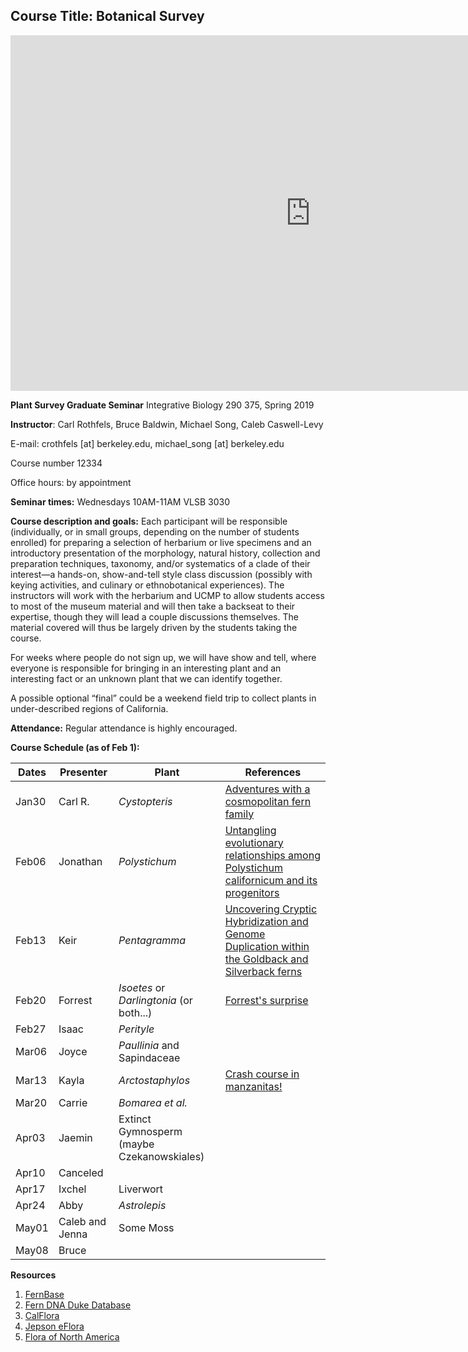 ## Course Title: Botanical Survey
<iframe src="https://docs.google.com/presentation/d/e/2PACX-1vSbys_XCOKX36eYjuP9W43djgxWyb-n7eVf4vZZXpdqeDcNe-WQzyRyXOS-gHh28OEH3GL53Mdgs4Ut/embed?start=false&loop=false&delayms=3000" frameborder="0" width="960" height="569" allowfullscreen="true" mozallowfullscreen="true" webkitallowfullscreen="true"></iframe>

**Plant Survey Graduate Seminar**
Integrative Biology 290 375, Spring 2019

**Instructor**: Carl Rothfels, Bruce Baldwin, Michael Song, Caleb Caswell-Levy

E-mail: crothfels [at] berkeley.edu, michael_song [at] berkeley.edu

Course number 12334

Office hours: by appointment

**Seminar times:** Wednesdays 10AM-11AM VLSB 3030

**Course description and goals:**
Each participant will be responsible (individually, or in small groups, depending on the number of students enrolled) for preparing a selection of herbarium or live specimens and an introductory presentation of the morphology, natural history, collection and preparation techniques, taxonomy, and/or systematics of a clade of their interest—a hands-on, show-and-tell style class discussion (possibly with keying activities, and culinary or ethnobotanical experiences). The instructors will work with the herbarium and UCMP to allow students access to most of the museum material and will then take a backseat to their expertise, though they will lead a couple discussions themselves. The material covered will thus be largely driven by the students taking the course.

For weeks where people do not sign up, we will have show and tell, where everyone is responsible for bringing in an interesting plant and an interesting fact or an unknown plant that we can identify together.

A possible optional “final” could be a weekend field trip to collect plants in under-described regions of California.

**Attendance:** Regular attendance is highly encouraged.

**Course Schedule (as of Feb 1):**

| Dates                  | Presenter | Plant        | References |
|------------------------|-----------|--------------|------------|
|Jan30                  |Carl  R.   |*Cystopteris* |[Adventures with a cosmopolitan fern family](https://docs.google.com/presentation/d/1136mpgYDJzlZulc5drcALCU3w7dkuRlZQMFORWZqaLM/edit?usp=sharing)|
|Feb06                  |Jonathan   |*Polystichum* |[Untangling evolutionary relationships among Polystichum californicum and its progenitors](https://docs.google.com/presentation/d/1bTilFG4caJlx2sunK-v1oTrpLmuTD6FgOeQcRqagRGc/edit?usp=sharing)|
|Feb13                  |Keir       |*Pentagramma* |[Uncovering Cryptic Hybridization and Genome Duplication within the Goldback and Silverback ferns](https://docs.google.com/presentation/d/1UA1i5u9KS6c7JKS1n9bp09ViiL32-mRuzUHgi1940-4/edit?usp=sharing)|
|Feb20                  |Forrest    |*Isoetes* or *Darlingtonia* (or both...)|[Forrest's surprise](https://drive.google.com/file/d/1uTVxYW9MbNkoo4wDrLSO8atfWkCAL29S/view)|
|Feb27                  |Isaac      |*Perityle*    ||
|Mar06                  |Joyce      |*Paullinia* and Sapindaceae ||
|Mar13                  |Kayla      |*Arctostaphylos* |[Crash course in manzanitas!](https://drive.google.com/file/d/1WH9kq4kbtO-eRpjL_ZKTmLmGIi8tMYZU/view?usp=sharing)|
|Mar20                  |Carrie     |*Bomarea et al.*  ||
|Apr03                  |Jaemin     |Extinct Gymnosperm (maybe Czekanowskiales)  ||
|Apr10                  |Canceled      |||
|Apr17                  |Ixchel     |Liverwort  ||
|Apr24                  |Abby       |*Astrolepis*   ||
|May01                  |Caleb and Jenna       |Some Moss    ||
|May08                  |Bruce      |||

**Resources**

1. [FernBase](https://www.fernbase.org/)
2. [Fern DNA Duke Database](https://fernlab.biology.duke.edu/)
3. [CalFlora](https://www.calflora.org/)
4. [Jepson eFlora](http://ucjeps.berkeley.edu/eflora/)
5. [Flora of North America](http://beta.floranorthamerica.org/wiki/Main_Page)


